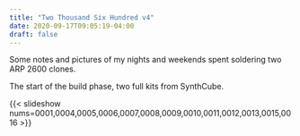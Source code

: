 ```yaml
---
title: "Two Thousand Six Hundred v4"
date: 2020-09-17T09:05:19-04:00
draft: false
---
```


Some notes and pictures of my nights and weekends spent soldering two ARP 2600 clones.

The start of the build phase, two full kits from SynthCube.

{{< slideshow nums=0001,0004,0005,0006,0007,0008,0009,0010,0011,0012,0013,0015,0016 >}}
